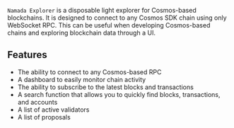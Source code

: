 `Namada Explorer` is a disposable light explorer for Cosmos-based blockchains. It is designed to connect to any Cosmos SDK chain using only WebSocket RPC. This can be useful when developing Cosmos-based chains and exploring blockchain data through a UI.

## Features

- The ability to connect to any Cosmos-based RPC
- A dashboard to easily monitor chain activity
- The ability to subscribe to the latest blocks and transactions
- A search function that allows you to quickly find blocks, transactions, and accounts
- A list of active validators
- A list of proposals
